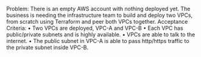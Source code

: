 Problem:
There is an empty AWS account with nothing deployed yet. The business is needing the infrastructure team to build and deploy two VPCs, from scratch using Terraform and peer both VPCs together.
Acceptance Criteria:
•	Two VPCs are deployed, VPC-A and VPC-B
•	Each VPC has public/private subnets and is highly available.
•	VPCs are able to talk to the internet.
•	The public subnet in VPC-A is able to pass http/https traffic to the private subnet inside VPC-B.
